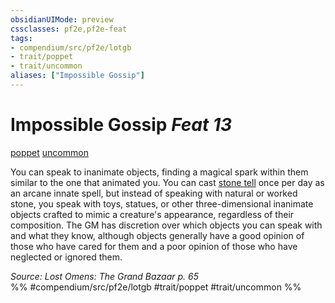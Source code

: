 ```yaml
---
obsidianUIMode: preview
cssclasses: pf2e,pf2e-feat
tags:
- compendium/src/pf2e/lotgb
- trait/poppet
- trait/uncommon
aliases: ["Impossible Gossip"]
---
```

# Impossible Gossip  *Feat 13*  
[poppet](rules/traits/poppet-lotgb.md "Poppet Ancestry & Heritage Trait")  [uncommon](rules/traits/uncommon.md "Uncommon Rarity Trait")  


You can speak to inanimate objects, finding a magical spark within them similar to the one that animated you. You can cast [stone tell](compendium/spells/stone-tell.md) once per day as an arcane innate spell, but instead of speaking with natural or worked stone, you speak with toys, statues, or other three-dimensional inanimate objects crafted to mimic a creature's appearance, regardless of their composition. The GM has discretion over which objects you can speak with and what they know, although objects generally have a good opinion of those who have cared for them and a poor opinion of those who have neglected or ignored them.

*Source: Lost Omens: The Grand Bazaar p. 65*  
%% #compendium/src/pf2e/lotgb #trait/poppet #trait/uncommon %%